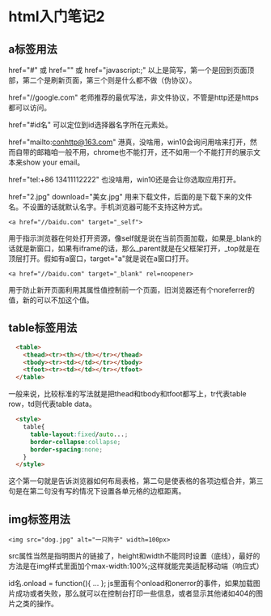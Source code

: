 # html入门笔记2

## a标签用法

  href="#" 或 href="" 或 href="javascript:;"
  以上是简写，第一个是回到页面顶部，第二个是刷新页面，第三个则是什么都不做（伪协议）。

  href="//google.com"
  老师推荐的最优写法，非文件协议，不管是http还是https都可以访问。

  href="#id名"
  可以定位到id选择器名字所在元素处。

  href="mailto:conhttp@163.com"
  港真，没啥用，win10会询问用啥来打开，然而自带的邮箱咱一般不用，chrome也不能打开，还不如用一个不能打开的展示文本来show your email。

  href="tel:+86 13411112222"
  也没啥用，win10还是会让你选取应用打开。

  href="2.jpg" download="美女.jpg"
  用来下载文件，后面的是下载下来的文件名。不设置的话就默认名字。手机浏览器可能不支持这种方式。

    <a href="//baidu.com" target="_self">
  
  用于指示浏览器在何处打开资源，像self就是说在当前页面加载，如果是_blank的话就是新窗口，如果有iframe的话，那么_parent就是在父框架打开，_top就是在顶层打开。假如有a窗口，target="a"就是说在a窗口打开。

    <a href="//baidu.com" target="_blank" rel=noopener>
  
  用于防止新开页面利用其属性值控制前一个页面，旧浏览器还有个noreferrer的值，新的可以不加这个值。

## table标签用法
```html
  <table>
    <thead><tr><th></th></tr></thead>
    <tbody><tr><td></td></tr></tbody>
    <tfoot><tr><td></td></tr></tfoot>
  </table>
```
  一般来说，比较标准的写法就是把thead和tbody和tfoot都写上，tr代表table row，td则代表table data。
```html
  <style>
    table{
      table-layout:fixed/auto...;
      border-collapse:collapse;
      border-spacing:none;
    }
  </style>
```
  这个第一句就是告诉浏览器如何布局表格，第二句是使表格的各项边框合并，第三句是在第二句没有写的情况下设置各单元格的边框距离。

## img标签用法

    <img src="dog.jpg" alt="一只狗子" width=100px>
  src属性当然是指明图片的链接了，height和width不能同时设置（底线），最好的方法是在img样式里面加个max-width:100%;这样就能完美适配移动端（响应式）
  
  id名.onload = function(){
    ...
  };
  js里面有个onload和onerror的事件，如果加载图片成功或者失败，那么就可以在控制台打印一些信息，或者显示其他诸如404的图片之类的操作。

  
